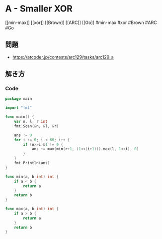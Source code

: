 # A - Smaller XOR
[[min-max]] [[xor]] [[Brown]] [[ARC]] [[Go]]
#min-max #xor #Brown #ARC #Go 

## 問題
- https://atcoder.jp/contests/arc129/tasks/arc129_a

## 解き方
### Code
```go
package main

import "fmt"

func main() {
	var n, l, r int
	fmt.Scan(&n, &l, &r)

	ans := 0
	for i := 0; i < 60; i++ {
		if (n>>i)&1 != 0 {
			ans += max(min(r+1, (1<<(i+1)))-max(l, 1<<i), 0)
		}
	}
	fmt.Println(ans)
}

func min(a, b int) int {
	if a < b {
		return a
	}
	return b
}

func max(a, b int) int {
	if a > b {
		return a
	}
	return b
}
```